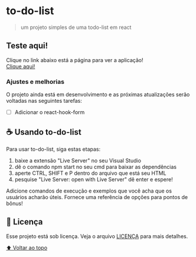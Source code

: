 # to-do-list

> um projeto simples de uma todo-list em react

## Teste aqui!
Clique no link abaixo está a página para ver a aplicação!<br>
<a target="_blank" href="https://todo-list-brown-ten.vercel.app/">Clique aqui!</a>

### Ajustes e melhorias

O projeto ainda está em desenvolvimento e as próximas atualizações serão voltadas nas seguintes tarefas:

- [ ] Adicionar o react-hook-form

## ☕ Usando to-do-list

Para usar to-do-list, siga estas etapas:

1. baixe a extensão "Live Server" no seu Visual Studio
2. dê o comando npm start no seu cmd para baixar as dependências
3. aperte CTRL, SHIFT e P dentro do arquivo que está seu HTML
4. pesquise "Live Server: open with Live Server" dê enter e espere!

Adicione comandos de execução e exemplos que você acha que os usuários acharão úteis. Fornece uma referência de opções para pontos de bônus!



## 📝 Licença

Esse projeto está sob licença. Veja o arquivo [LICENÇA](https://github.com/matheus-valentim/to-do-list/blob/main/to-do-list/LICENSE) para mais detalhes.

[⬆ Voltar ao topo](#nome-do-projeto)<br>
